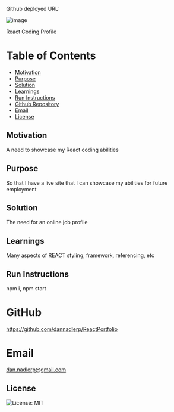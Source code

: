 Github deployed URL: 

![image](https://github.com/dannadlerp/ReactPortfolio/assets/142226474/042072f9-b13e-4a23-a98a-dc817c4304c4)


React Coding Profile

# Table of Contents

- [Motivation](#motivation)
- [Purpose](#purpose)
- [Solution](#solution)
- [Learnings](#learnings)
- [Run Instructions](#run-instructions)
- [Github Repository](#gitHub)
- [Email](#email)
- [License](#license)

## Motivation

A need to showcase my React coding abilities

## Purpose

So that I have a live site that I can showcase my abilities for future employment

## Solution

The need for an online job profile

## Learnings

Many aspects of REACT styling, framework, referencing, etc

## Run Instructions

npm i, npm start

# GitHub

https://github.com/dannadlerp/ReactPortfolio

# Email

dan.nadlerp@gmail.com

## License

![License: MIT](https://img.shields.io/badge/License-MIT-yellow.svg)

